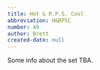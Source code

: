 ```yaml
---
title: Hot & R.P.S. Cool
abbreviation: H&RPSC
number: 49
author: Brett
created-date: null
---
```

Some info about the set TBA.
